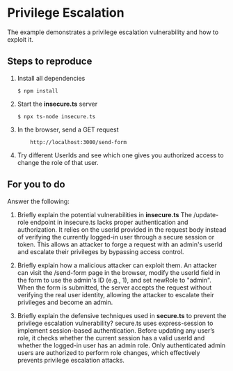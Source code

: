 # Privilege Escalation

The example demonstrates a privilege escalation vulnerability and how to exploit it.

## Steps to reproduce

1. Install all dependencies

    `$ npm install`

2. Start the **insecure.ts** server

    `$ npx ts-node insecure.ts`

3. In the browser, send a GET request

    ```
        http://localhost:3000/send-form
    ```

4. Try different UserIds and see which one gives you authorized access to change the role of that user.

## For you to do

Answer the following:

1. Briefly explain the potential vulnerabilities in **insecure.ts**
The /update-role endpoint in insecure.ts lacks proper authentication and authorization. It relies on the userId provided in the request body instead of verifying the currently logged-in user through a secure session or token. This allows an attacker to forge a request with an admin's userId and escalate their privileges by bypassing access control.

2. Briefly explain how a malicious attacker can exploit them.
An attacker can visit the /send-form page in the browser, modify the userId field in the form to use the admin's ID (e.g., 1), and set newRole to "admin". When the form is submitted, the server accepts the request without verifying the real user identity, allowing the attacker to escalate their privileges and become an admin.

3. Briefly explain the defensive techniques used in **secure.ts** to prevent the privilege escalation vulnerability?
secure.ts uses express-session to implement session-based authentication. Before updating any user’s role, it checks whether the current session has a valid userId and whether the logged-in user has an admin role. Only authenticated admin users are authorized to perform role changes, which effectively prevents privilege escalation attacks.

